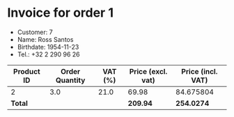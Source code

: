 # Invoice for order 1

- Customer: 7
- Name: Ross Santos
- Birthdate: 1954-11-23
- Tel.: +32 2 290 96 26

| Product ID | Order Quantity | VAT (%) | Price (excl. vat) | Price (incl. VAT) |
|------------|----------------|---------|-------------------|-------------------|
| 2 | 3.0 | 21.0 | 69.98 | 84.675804 |
| **Total** |                 |         | **209.94**| **254.0274** |


